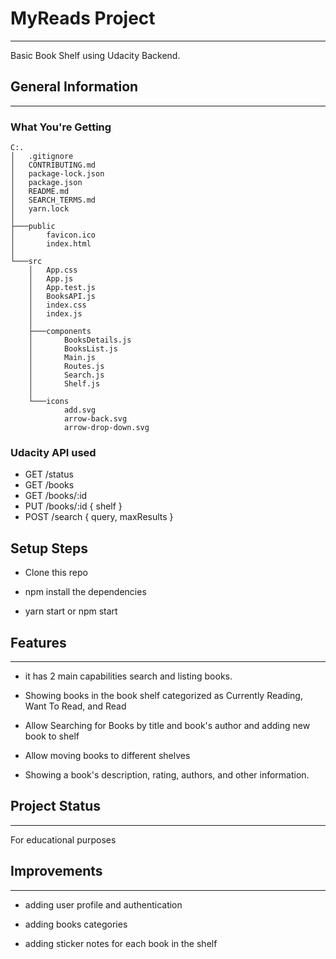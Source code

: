 <h1>MyReads Project</h1>
<hr><p>Basic Book Shelf using Udacity Backend.</p><h2>General Information</h2>
<hr>

<h3>What You're Getting</h3>
</li>
</ul>
<pre><code class="language-bash">C:.
│   .gitignore
│   CONTRIBUTING.md
│   package-lock.json
│   package.json
│   README.md
│   SEARCH_TERMS.md
│   yarn.lock
│
├───public
│       favicon.ico
│       index.html
│
└───src
    │   App.css
    │   App.js
    │   App.test.js
    │   BooksAPI.js
    │   index.css
    │   index.js
    │
    ├───components
    │       BooksDetails.js 
    │       BooksList.js
    │       Main.js
    │       Routes.js
    │       Search.js
    │       Shelf.js
    │
    └───icons
            add.svg
            arrow-back.svg
            arrow-drop-down.svg
</code></pre>
<h3>Udacity API used</h3>
<ul>
<li>GET /status</li>
<li>GET /books</li>
<li>GET /books/:id</li>
<li>PUT /books/:id { shelf }</li>
<li>POST /search { query, maxResults }</li>

</ul><h2>Setup Steps</h2><ul>
<li>Clone this repo</li>
</ul><ul>
<li>npm install the dependencies</li>
</ul><ul>
<li>yarn start or npm start</li>

</ul><h2>Features</h2>
<hr><ul>
<li>it has 2 main capabilities search and listing books.</li>
</ul><ul>
<li>Showing books in the book shelf categorized as Currently Reading, Want To Read, and Read</li>
</ul><ul>
<li>Allow Searching for Books by title and book's author and adding new book to shelf</li>
</ul><ul>
<li>Allow moving books to different shelves</li>
</ul><ul>
<li>Showing a book's description, rating, authors, and other information.</li>

</ul><h2>Project Status</h2>
<hr><p>For educational purposes</p><h2>Improvements</h2>
<hr><ul>
<li>adding user profile and authentication</li>
</ul><ul>
<li>adding books categories</li>
</ul><ul>
<li>adding sticker notes for each book in the shelf</li>
</ul>